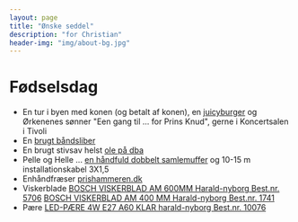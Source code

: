 ```yaml
---
layout: page
title: "Ønske seddel"
description: "for Christian"
header-img: "img/about-bg.jpg"
---
```

# Fødselsdag

 * En tur i byen med konen (og betalt af konen), en [juicyburger](https://www.facebook.com/Boserupsjuicyburgers) og Ørkenenes sønner "Een gang til ... for Prins Knud", gerne i Koncertsalen i Tivoli
 * En [brugt båndsliber](http://www.dba.dk/baandsliber-og-rondel-slibe/id-1014863237/)
 * En brugt stivsav helst [ole på dba](http://www.dba.dk/stiksav-metabo-ste-100-plu/id-1012308298/)
 * Pelle og Helle ... [en håndfuld dobbelt samlemuffer](http://www.harald-nyborg.dk/p5388/samlemuffe-dobbel-2-5mm-100stk) og 10-15 m installationskabel 3X1,5
 * Enhåndfræser [prishammeren.dk](http://www.prishammeren.dk/shop/makita-enhaandsfraeser-5019p.html)
 * Viskerblade [BOSCH VISKERBLAD AM 600MM Harald-nyborg Best.nr. 5706](http://www.harald-nyborg.dk/p5706/bosch-viskerblad-am-600mm) [BOSCH VISKERBLAD AM 400 MM Harald-nyborg
Best.nr. 1741](http://www.harald-nyborg.dk/p1741/bosch-viskerblad-am-400-mm)
 * Pære [LED-PÆRE 4W E27 A60 KLAR harald-nyborg Best.nr. 10076](http://www.harald-nyborg.dk/p10076/led-paere-4w-e27-a60-klar)



